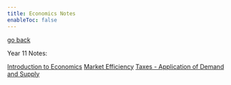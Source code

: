 ```yaml
---
title: Economics Notes
enableToc: false
---
```


[go back](obsidian://open?vault=content&file=_index)

Year 11 Notes:

[Introduction to Economics](Economics/Introduction2Economics.md)
[Market Efficiency](Economics/MarketEfficiency.md)
[Taxes - Application of Demand and Supply](Economics/Tax.md)
